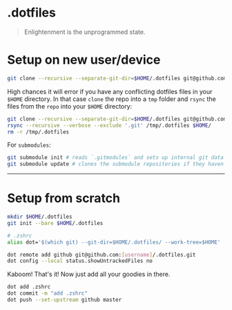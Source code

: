 # .dotfiles

> Enlightenment is the unprogrammed state.

# Setup on new user/device

```bash
git clone --recursive --separate-git-dir=$HOME/.dotfiles git@github.com:zedkaido/.dotfiles.git $HOME
```

High chances it will error if you have any conflicting dotfiles files in
your `$HOME` directory. In that case `clone` the repo into a `tmp` folder and
`rsync` the files from the `repo` into your `$HOME` directory:
```bash
git clone --recursive --separate-git-dir=$HOME/.dotfiles git@github.com:zedkaido/.dotfiles.git /tmp/.dotfiles
rsync --recursive --verbose --exclude '.git' /tmp/.dotfiles $HOME/
rm -r /tmp/.dotfiles
```

For `submodules`:
```bash
git submodule init # reads `.gitmodules` and sets up internal git data structures to track the submodules
git submodule update # clones the submodule repositories if they haven't been cloned already.
```

---

# Setup from scratch

```bash
mkdir $HOME/.dotfiles
git init --bare $HOME/.dotfiles
```

```bash
# .zshrc
alias dot='$(which git) --git-dir=$HOME/.dotfiles/ --work-tree=$HOME'
```

```bash
dot remote add github git@github.com:[username]/.dotfiles.git
dot config --local status.showUntrackedFiles no
```

Kaboom! That's it! Now just add all your goodies in there.
```bash
dot add .zshrc
dot commit -m "add .zshrc"
dot push --set-upstream github master
```
